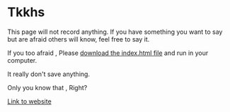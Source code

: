 # Tkkhs
This page will not record anything. If you have something you want to say but are afraid others will know, feel free to say it. 

If you too afraid , Please [download the index.html file](https://github.com/Kilumkothn/Tkkhs/raw/refs/heads/main/index.html) and run in your computer.

It really don't save anything.

Only you know that , Right?

[Link to website](https://867678.xyz/tkkhs)
